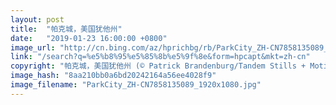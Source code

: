 ```yaml
---
layout: post
title:  "帕克城，美国犹他州"
date:   "2019-01-23 16:00:00 +0800"
image_url: "http://cn.bing.com/az/hprichbg/rb/ParkCity_ZH-CN7858135089_1920x1080.jpg"
link: "/search?q=%e5%b8%95%e5%85%8b%e5%9f%8e&form=hpcapt&mkt=zh-cn"
copyright: "帕克城，美国犹他州 (© Patrick Brandenburg/Tandem Stills + Motion)"
image_hash: "8aa210bb0a6bd20242164a56ee4028f9"
image_filename: "ParkCity_ZH-CN7858135089_1920x1080.jpg"
---
```

